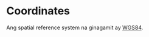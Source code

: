 # Coordinates

Ang spatial reference system na ginagamit ay [WGS84](https://en.wikipedia.org/wiki/World_Geodetic_System).

